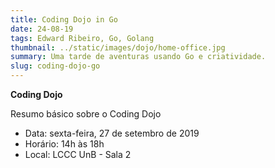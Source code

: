 ```yaml
---
title: Coding Dojo in Go
date: 24-08-19
tags: Edward Ribeiro, Go, Golang
thumbnail: ../static/images/dojo/home-office.jpg
summary: Uma tarde de aventuras usando Go e criatividade.
slug: coding-dojo-go
---
```


__Coding Dojo__

Resumo básico sobre o Coding Dojo

- Data: sexta-feira, 27 de setembro de 2019
- Horário: 14h às 18h 
- Local: LCCC UnB - Sala 2
